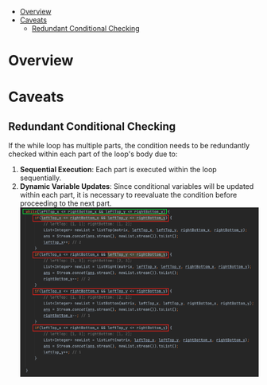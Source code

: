 - [Overview](#overview)
- [Caveats](#caveats)
  - [Redundant Conditional Checking](#redundant-conditional-checking)


# Overview

# Caveats
## Redundant Conditional Checking
If the while loop has multiple parts, the condition needs to be redundantly checked within each part of the loop's body due to:
   1. **Sequential Execution**: Each part is executed within the loop sequentially.
   2. **Dynamic Variable Updates**: Since conditional variables will be updated within each part, it is necessary to reevaluate the condition before proceeding to the next part.
![Redundant Conditional Checking](static/Redundant_Conditional_Checking.png)

